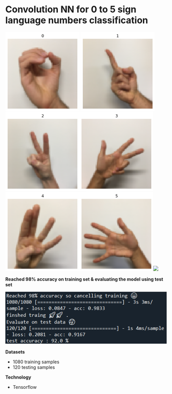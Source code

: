 # Convolution NN for 0 to 5 sign language numbers classification
![](./imgs/Figure_0.png) ![](./imgs/Figure_1.png)![](./imgs/Figure_2.png)![](./imgs/Figure_3.png)![](./imgs/Figure_4.png)![](./imgs/Figure_5.png)![](./imgs/Figure_6.png)

**Reached 98% accuracy on training set & evaluating the model using test set**

![](./imgs/evaluating.png)

**Datasets**
* 1080 training samples
* 120 testing samples

**Technology**
* Tensorflow
